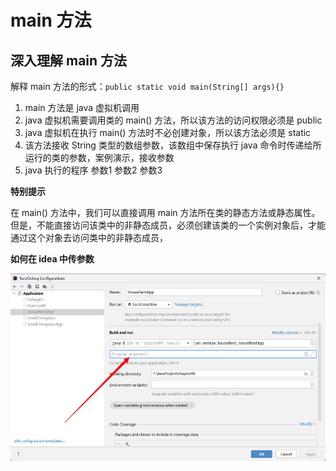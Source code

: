 # main 方法

## 深入理解 main 方法

解释 main 方法的形式：`public static void main(String[] args){}`

1. main 方法是 java 虚拟机调用
2. java 虚拟机需要调用类的 main() 方法，所以该方法的访问权限必须是 public
3. java 虚拟机在执行 main() 方法时不必创建对象，所以该方法必须是 static
4. 该方法接收 String 类型的数组参数，该数组中保存执行 java 命令时传递给所运行的类的参数，案例演示，接收参数
5. java 执行的程序 参数1 参数2 参数3

**特别提示**

在 main() 方法中，我们可以直接调用 main 方法所在类的静态方法或静态属性。但是，不能直接访问该类中的非静态成员，必须创建该类的一个实例对象后，才能通过这个对象去访问类中的非静态成员，

**如何在 idea 中传参数**

<div>
<img src="images/main参数.png" height=300>
</div>


